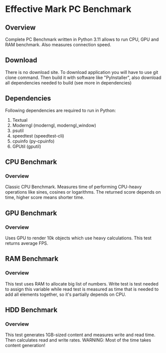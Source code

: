 # Effective Mark PC Benchmark

## Overview
Complete PC Benchmark written in Python 3.11 allows to run CPU, GPU and RAM
benchmark. Also measures connection speed.

## Download
There is no download site. To download application you will have to
use git clone command. Then build it with software like "PyInstaller",
also download all dependencies needed to build (see more in dependencies)

## Dependencies
Following dependencies are required to run in Python:
1) Textual
2) Moderngl (moderngl, moderngl_window)
3) psutil
4) speedtest (speedtest-cli)
5) cpuinfo (py-cpuinfo)
6) GPUtil (gputil)

## CPU Benchmark
### Overview
Classic CPU Benchmark. Measures time of performing CPU-heavy operations
like sines, cosines or logarithms. The returned score depends on time,
higher score means shorter time.

## GPU Benchmark
### Overview
Uses GPU to render 10k objects which use heavy calculations.
This test returns average FPS.

## RAM Benchmark
### Overview
This test uses RAM to allocate big list of numbers. Write test is test needed to
assign this variable while read test is measured as time that is needed to add all elements together,
so it's partially depends on CPU.

## HDD Benchmark
### Overview
This test generates 1GB-sized content and measures write and read time.
Then calculates read and write rates. 
WARNING: Most of the time takes content generation!